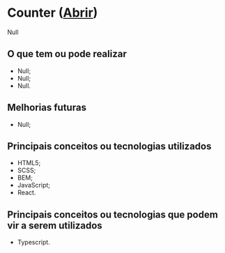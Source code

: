 # Counter ([Abrir](https://teste-k7b7wcs6y-zolppys-projects.vercel.app/))

Null

## O que tem ou pode realizar
* Null;
* Null;
* Null.

## Melhorias futuras
* Null;

## Principais conceitos ou tecnologias utilizados
* HTML5;
* SCSS;
* BEM;
* JavaScript;
* React.

## Principais conceitos ou tecnologias que podem vir a serem utilizados
* Typescript.
